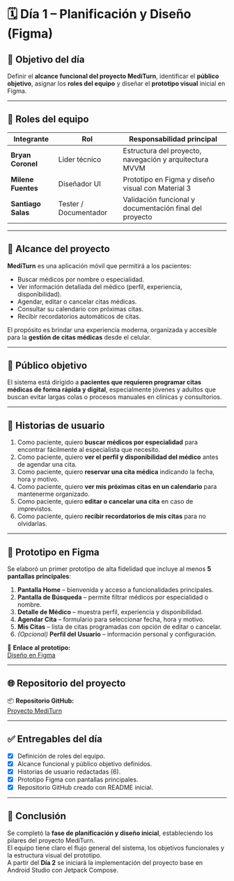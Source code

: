 # 🗓️ Día 1 – Planificación y Diseño (Figma)

## 🎯 Objetivo del día
Definir el **alcance funcional del proyecto MediTurn**, identificar el **público objetivo**, asignar los **roles del equipo** y diseñar el **prototipo visual** inicial en Figma.

---

## 👥 Roles del equipo

| Integrante | Rol | Responsabilidad principal |
|-------------|-----|----------------------------|
| **Bryan Coronel** | Líder técnico | Estructura del proyecto, navegación y arquitectura MVVM |
| **Milene Fuentes** | Diseñador UI | Prototipo en Figma y diseño visual con Material 3 |
| **Santiago Salas** | Tester / Documentador | Validación funcional y documentación final del proyecto |

---

## 🧭 Alcance del proyecto

**MediTurn** es una aplicación móvil que permitirá a los pacientes:

- Buscar médicos por nombre o especialidad.  
- Ver información detallada del médico (perfil, experiencia, disponibilidad).  
- Agendar, editar o cancelar citas médicas.  
- Consultar su calendario con próximas citas.  
- Recibir recordatorios automáticos de citas.  

El propósito es brindar una experiencia moderna, organizada y accesible para la **gestión de citas médicas** desde el celular.

---

## 👥 Público objetivo
El sistema está dirigido a **pacientes que requieren programar citas médicas de forma rápida y digital**, especialmente jóvenes y adultos que buscan evitar largas colas o procesos manuales en clínicas y consultorios.

---

## 🧠 Historias de usuario

1. Como paciente, quiero **buscar médicos por especialidad** para encontrar fácilmente al especialista que necesito.  
2. Como paciente, quiero **ver el perfil y disponibilidad del médico** antes de agendar una cita.  
3. Como paciente, quiero **reservar una cita médica** indicando la fecha, hora y motivo.  
4. Como paciente, quiero **ver mis próximas citas en un calendario** para mantenerme organizado.  
5. Como paciente, quiero **editar o cancelar una cita** en caso de imprevistos.  
6. Como paciente, quiero **recibir recordatorios de mis citas** para no olvidarlas.

---

## 🎨 Prototipo en Figma

Se elaboró un primer prototipo de alta fidelidad que incluye al menos **5 pantallas principales**:

1. **Pantalla Home** – bienvenida y acceso a funcionalidades principales.  
2. **Pantalla de Búsqueda** – permite filtrar médicos por especialidad o nombre.  
3. **Detalle de Médico** – muestra perfil, experiencia y disponibilidad.  
4. **Agendar Cita** – formulario para seleccionar fecha, hora y motivo.  
5. **Mis Citas** – lista de citas programadas con opción de editar o cancelar.  
6. *(Opcional)* **Perfil del Usuario** – información personal y configuración.  

📎 **Enlace al prototipo:**  
[Diseño en Figma](https://www.figma.com/make/ndETWppBQuz1Z7Q8LpdmD8/MediTurn-Mobile-App-Prototype?node-id=0-1&t=8vPChdFO6xze56WZ-1)

---

## 🌐 Repositorio del proyecto

📦 **Repositorio GitHub:**  
[Proyecto MediTurn](https://github.com/brui4n/Proyecto_MediTurn)

---

## ✅ Entregables del día

- [x] Definición de roles del equipo.  
- [x] Alcance funcional y público objetivo definidos.  
- [x] Historias de usuario redactadas (6).  
- [x] Prototipo Figma con pantallas principales.  
- [x] Repositorio GitHub creado con README inicial.  

---

## 📝 Conclusión

Se completó la **fase de planificación y diseño inicial**, estableciendo los pilares del proyecto MediTurn.  
El equipo tiene claro el flujo general del sistema, los objetivos funcionales y la estructura visual del prototipo.  
A partir del **Día 2** se iniciará la implementación del proyecto base en Android Studio con Jetpack Compose.